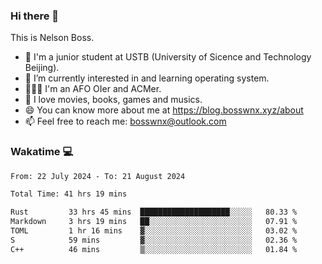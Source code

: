 ### Hi there 👋

<!--
**bosswnx/bosswnx** is a ✨ _special_ ✨ repository because its `README.md` (this file) appears on your GitHub profile.

Here are some ideas to get you started:

- 🔭 I’m currently working on ...
- 🌱 I’m currently learning ...
- 👯 I’m looking to collaborate on ...
- 🤔 I’m looking for help with ...
- 💬 Ask me about ...
- 📫 How to reach me: ...
- 😄 Pronouns: ...
- ⚡ Fun fact: ...
-->

This is Nelson Boss.

- 🏫 I'm a junior student at USTB (University of Sicence and Technology Beijing).
- 🌱 I’m currently interested in and learning operating system.
- 🧑🏻‍💻 I'm an AFO OIer and ACMer.
- 🥰 I love movies, books, games and musics.
- 😄 You can know more about me at https://blog.bosswnx.xyz/about
- 📫 Feel free to reach me: bosswnx@outlook.com

### Wakatime 💻

<!--START_SECTION:waka-->

```txt
From: 22 July 2024 - To: 21 August 2024

Total Time: 41 hrs 19 mins

Rust         33 hrs 45 mins  ████████████████████░░░░░   80.33 %
Markdown     3 hrs 19 mins   ██░░░░░░░░░░░░░░░░░░░░░░░   07.91 %
TOML         1 hr 16 mins    ▓░░░░░░░░░░░░░░░░░░░░░░░░   03.02 %
S            59 mins         ▓░░░░░░░░░░░░░░░░░░░░░░░░   02.36 %
C++          46 mins         ▒░░░░░░░░░░░░░░░░░░░░░░░░   01.84 %
```

<!--END_SECTION:waka-->
